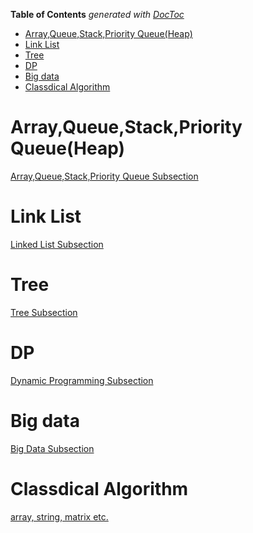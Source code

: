 <!-- START doctoc generated TOC please keep comment here to allow auto update -->
<!-- DON'T EDIT THIS SECTION, INSTEAD RE-RUN doctoc TO UPDATE -->
**Table of Contents**  *generated with [DocToc](https://github.com/thlorenz/doctoc)*

- [Array,Queue,Stack,Priority Queue(Heap)](#arrayqueuestackpriority-queueheap)
- [Link List](#link-list)
- [Tree](#tree)
- [DP](#dp)
- [Big data](#big-data)
- [Classdical Algorithm](#classdical-algorithm)

<!-- END doctoc generated TOC please keep comment here to allow auto update -->

# Array,Queue,Stack,Priority Queue(Heap)

[Array,Queue,Stack,Priority Queue Subsection](https://github.com/zhangruiskyline/Algorithm-and-Data-Structure/blob/master/doc/array_stack_heap.md)

# Link List

[Linked List Subsection](https://github.com/zhangruiskyline/Algorithm-and-Data-Structure/blob/master/doc/list.md)

# Tree

[Tree Subsection](https://github.com/zhangruiskyline/Algorithm-and-Data-Structure/blob/master/doc/tree.md)

# DP

[Dynamic Programming Subsection](https://github.com/zhangruiskyline/Algorithm-and-Data-Structure/blob/master/doc/dp.md)

# Big data
[Big Data Subsection](https://github.com/zhangruiskyline/Algorithm-and-Data-Structure/blob/master/doc/big_data.md)

# Classdical Algorithm

[array, string, matrix etc.](https://github.com/zhangruiskyline/Algorithm-and-Data-Structure/blob/master/doc/classical_algorithm.md)
